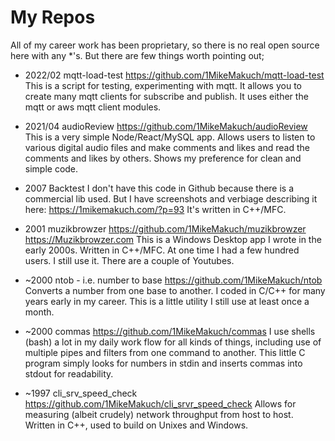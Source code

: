 # My Repos

All of my career work has been proprietary, so there is no real open source here with any *'s. But there are few things worth pointing out;

* 2022/02 mqtt-load-test https://github.com/1MikeMakuch/mqtt-load-test
This is a script for testing, experimenting with mqtt. It allows you to create many mqtt clients for subscribe and publish. It uses either the mqtt or aws mqtt client modules.

* 2021/04 audioReview https://github.com/1MikeMakuch/audioReview
This is a very simple Node/React/MySQL app. Allows users to listen to various digital audio files and make comments and likes and read the comments and likes by others. Shows my preference for clean and simple code.

* 2007 Backtest
I don't have this code in Github because there is a commercial lib used. But I have screenshots and verbiage describing it here: https://1mikemakuch.com/?p=93
It's written in C++/MFC.

* 2001 muzikbrowzer https://github.com/1MikeMakuch/muzikbrowzer https://Muzikbrowzer.com
This is a Windows Desktop app I wrote in the early 2000s. Written in C++/MFC. At one time I had a few hundred users. I still use it. There are a couple of Youtubes.

* ~2000 ntob - i.e. number to base https://github.com/1MikeMakuch/ntob Converts a number from one base to another.
I coded in C/C++ for many years early in my career. This is a little utility I still use at least once a month.

* ~2000 commas https://github.com/1MikeMakuch/commas
I use shells (bash) a lot in my daily work flow for all kinds of things, including use of multiple pipes and filters from one command to another. This little C program simply looks for numbers in stdin and inserts commas into stdout for readability.

* ~1997 cli_srv_speed_check https://github.com/1MikeMakuch/cli_srvr_speed_check
Allows for measuring (albeit crudely) network throughput from host to host. Written in C++, used to build on Unixes and Windows.
